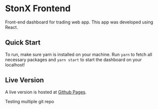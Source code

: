# StonX Frontend

Front-end dashboard for trading web app. This app was developed using React.

## Quick Start

To run, make sure yarn is installed on your machine. Run `yarn` to fetch all necessary packages and `yarn start` to start the dashboard on your localhost!

## Live Version

A live version is hosted at [Github Pages](https://stonksdb.github.io/stonx_frontend/).

Testing multiple git repo
